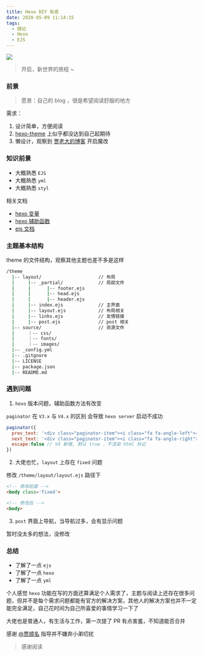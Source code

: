 ```yaml
---
title: Hexo DIY 有感
date: 2020-05-09 11:14:15
tags:
  - 随记
  - Hexo
  - EJS
---
```


![](/images/hexo-banner.jpg)

> 开启，新世界的旅程 ~

<!-- more -->

### 前景

> 愿景：自己的 blog ，很是希望阅读舒服的地方

需求：

1. 设计简单，方便阅读
2. [hexo-theme](https://hexo.io/themes/) 上似乎都没达到自己起期待
3. 懒设计，观察到 [贾老大的博客](https://blog.jiasm.org/) 开启魔改

### 知识前景

- 大概熟悉 `EJS`
- 大概熟悉 `yml`
- 大概熟悉 `styl`

相关文档

- [hexo 变量](https://hexo.io/zh-cn/docs/variables)
- [hexo 辅助函数](https://hexo.io/zh-cn/docs/helpers)
- [ejs 文档](https://ejs.bootcss.com/)

### 主题基本结构

theme 的文件结构，观察其他主题也差不多是这样

```bash
/theme
  |-- layout/                     // 布局
  |     |-- _partial/             // 局部文件
  |     |      |-- footer.ejs
  |     |      |-- head.ejs
  |     |      |-- header.ejs
  |     |-- index.ejs             // 主界面
  |     |-- layout.ejs            // 布局相关
  |     |-- links.ejs             // 友情链接
  |     |-- post.ejs              // post 相关
  |-- source/                     // 资源文件
  |     ｜-- css/
  |     ｜-- fonts/
  |     ｜-- images/
  |-- _config.yml
  |-- .gitgnore
  |-- LICENSE
  |-- package.json
  |-- README.md
```

### 遇到问题

1. `hexo` 版本问题，辅助函数方法有改变

``paginator`` 在 `V3.x` 与 `V4.x` 的区别 会导致 ``hexo server`` 启动不成功

```Javascript
paginator({
  prev_text: '<div class="paginator-item"><i class="fa fa-angle-left"></i></div>',
  next_text: '<div class="paginator-item"><i class="fa fa-angle-right"></i></div>',
  escape:false // V4 新增, 默认 true ，不渲染 html 标记
})
```
2. 大佬也忙，`layout` 上存在 `fixed` 问题

修改 ``/theme/layout/layout.ejs`` 路径下

```html
<!-- 修改前面 -->
<body class='fixed'>

<!-- 修改后 -->
<body>
```

3. `post` 界面上导航，当导航过多，会有显示问题

暂时没太多的想法，没修改

### 总结

- 了解了一点 ``ejs``
- 了解了一点 ``hexo``
- 了解了一点 ``yml``

个人感觉 ``hexo`` 功能在写的方面还算满足个人需求了，主题与阅读上还存在很多问题，但并不是每个需求问题都能有官方的解决方案，其他人的解决方案也并不一定能完全满足，自己花时间为自己所喜爱的事情学习一下了

大佬也是普通人，有生活与工作，第一次提了 PR 有点害羞，不知道能否合并

感谢 [@贾顺名](https://blog.jiasm.org/) 指导并不嫌弃小弟叨扰

> 感谢阅读
